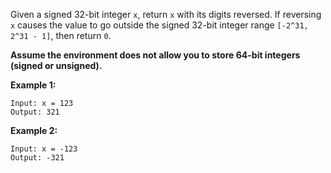 Given a signed 32-bit integer `x`, return `x` with its digits reversed. If reversing `x` causes the value to go outside the signed 32-bit integer range `[-2^31, 2^31 - 1]`, then return `0`.

**Assume the environment does not allow you to store 64-bit integers (signed or unsigned).**

**Example 1:**
```
Input: x = 123
Output: 321
```

**Example 2:**
```
Input: x = -123
Output: -321
```
